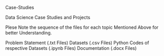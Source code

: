 Case-Studies

Data Science Case Studies and Projects

Plese Note the sequence of the files for each topic Mentioned Above for better Understanding.

Problem Statement (.txt Files)
Datasets (.csv Files)
Python Codes of respective Datasets (.ipynb Files)
Documentation (.docx Files)
